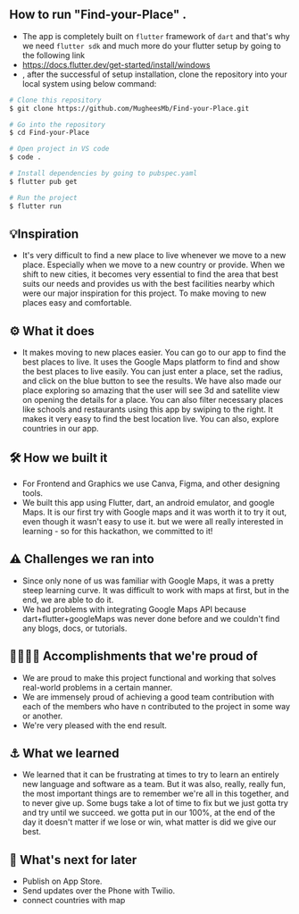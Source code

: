 ## How to run "Find-your-Place" .
- The app is completely built on `flutter` framework of `dart` and that's why we need `flutter sdk` and much more do your flutter setup by going to the following link
- https://docs.flutter.dev/get-started/install/windows
-  , after the successful of setup installation, clone the repository into your local system using below command:

```bash
# Clone this repository
$ git clone https://github.com/MugheesMb/Find-your-Place.git

# Go into the repository
$ cd Find-your-Place

# Open project in VS code
$ code .

# Install dependencies by going to pubspec.yaml
$ flutter pub get

# Run the project
$ flutter run

```

## 💡Inspiration
- It's very difficult to find a new place to live whenever we move to a new place. Especially when we 
  move to a new country or provide. When we shift to new cities, it becomes very essential to find the 
  area that best suits our needs and provides us with the best facilities nearby which were our major 
  inspiration for this project. To make moving to new places easy and comfortable.

## ⚙️ What it does
- It makes moving to new places easier. You can go to our app to find the best places to live. It uses the 
  Google Maps platform to find and show the best places to live easily. You can just enter a place, set the radius, and click on the blue button to see the results. We have also made our place exploring so amazing that the user will see 3d and satellite view on opening the details for a place. You can also filter necessary places like schools and restaurants using this app by swiping to the right. It makes it very easy to find the best location live. You can also, explore countries in our app.

## 🛠️ How we built it
- For Frontend and Graphics we use Canva, Figma, and other designing tools.
- We built this app using Flutter, dart, an android emulator, and google Maps. It is our first try with 
  Google maps and it was worth it to try it out, even though it wasn't easy to use it. but we were all really 
  interested in learning - so for this hackathon, we committed to it!

## ⚠️ Challenges we ran into
- Since only none of us was familiar with Google Maps, it was a pretty steep learning curve. It was 
  difficult to work with maps at first, but in the end, we are able to do it.
- We had problems with integrating Google Maps API because dart+flutter+googleMaps was never 
  done before and we couldn't find any blogs, docs, or tutorials. 

## 👩‍💼🧑‍💻 Accomplishments that we're proud of
- We are proud to make this project functional and working that solves real-world problems in a 
  certain manner.
- We are immensely proud of achieving a good team contribution with each of the members who have n 
  contributed to the project in some way or another.
- We're very pleased with the end result.

## ⚓ What we learned
- We learned that it can be frustrating at times to try to learn an entirely new language and software as a 
  team. But it was also, really, really fun, the most important things are to remember we're all in this 
  together, and to never give up. Some bugs take a lot of time to fix but we just gotta try and try until we 
  succeed. we gotta put in our 100%, at the end of the day it doesn't matter if we lose or win, what matter 
  is did we give our best.

## 🤝 What's next for later
- Publish on App Store.
- Send updates over the Phone with Twilio.
- connect countries with map 

